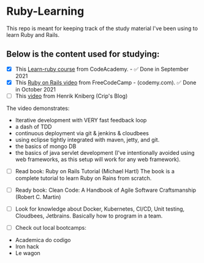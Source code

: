 # Ruby-Learning
This repo is meant for keeping track of the study material I've been using to learn Ruby and Rails.

## Below is the content used for studying:

- [X] This [Learn-ruby course](https://www.codecademy.com/learn/learn-ruby) from CodeAcademy. - :white_check_mark: Done in September 2021
- [X] This [Ruby on Rails video](https://www.youtube.com/watch?v=fmyvWz5TUWg) from FreeCodeCamp - (codemy.com). :white_check_mark: Done in October 2021
- [ ] This [video](https://www.youtube.com/watch?v=hnCNJ5IYWFM) from Henrik Kniberg (Crip's Blog)

The video demonstrates:
- Iterative development with VERY fast feedback loop
- a dash of TDD
- continuous deployment via git & jenkins & cloudbees
- using eclipse tightly integrated with maven, jetty, and git.
- the basics of mongo DB
- the basics of java servlet development (I've intentionally avoided using web frameworks, as this setup will work for any web framework).

- [ ] Read book: Ruby on Rails Tutorial (Michael Hartl)
The book is a complete tutorial to learn Ruby on Rains from scratch.

- [ ] Ready book: Clean Code: A Handbook of Agile Software Craftsmanship (Robert C. Martin)
- [ ] Look for knowledge about Docker, Kubernetes, CI/CD, Unit testing, Cloudbees, Jetbrains. Basically how to program in a team.
- [ ] Check out local bootcamps:
- Academica do codigo
- Iron hack
- Le wagon


